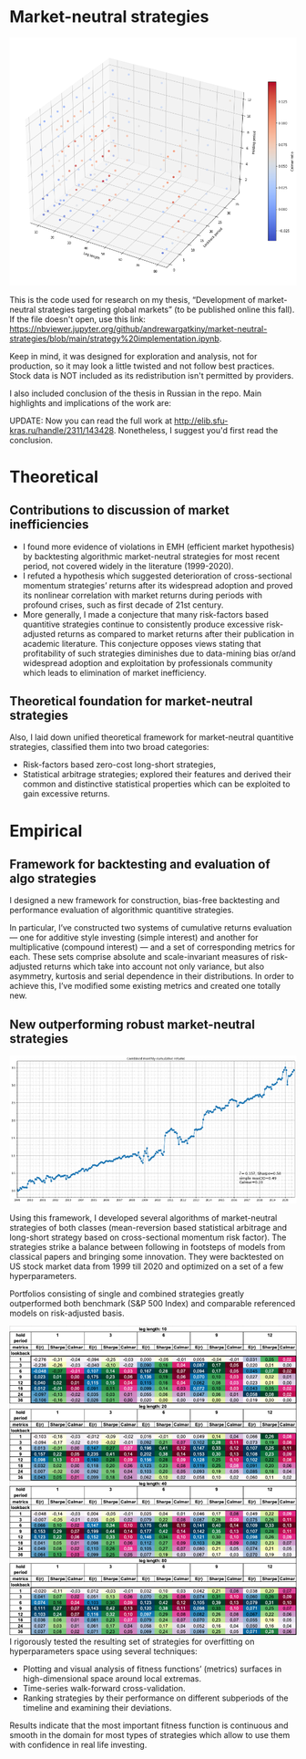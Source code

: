 # Market-neutral strategies
![4D Plot of Calmar ratio](./images/PlotCalmar4d.png)

This is the code used for research on my thesis, “Development of market-neutral strategies targeting global markets” (to be published online this fall). If the file doesn't open, use this link: https://nbviewer.jupyter.org/github/andrewargatkiny/market-neutral-strategies/blob/main/strategy%20implementation.ipynb. 

Keep in mind, it was designed for exploration and analysis, not for production, so it may look a little twisted and not follow best practices. Stock data is NOT included as its redistribution isn't permitted by providers.

I also included conclusion of the thesis in Russian in the repo. Main highlights and implications of the work are:

UPDATE: Now you can read  the full work at http://elib.sfu-kras.ru/handle/2311/143428. Nonetheless, I suggest you'd first read the conclusion.

# Theoretical  

## Contributions to discussion of market inefficiencies
* I found more evidence of violations in EMH (efficient market hypothesis) by backtesting algorithmic market-neutral strategies for most recent period, not covered widely in the literature (1999-2020).
* I refuted a hypothesis which suggested deterioration of cross-sectional momentum strategies’ returns after its widespread adoption and proved its nonlinear correlation with market returns during periods with profound crises, such as first decade of 21st century.
* More generally, I made a conjecture that many risk-factors based quantitive strategies continue to consistently produce excessive risk-adjusted returns as compared to market returns after their publication in academic literature. This conjecture opposes views stating that profitability of such strategies diminishes due to data-mining bias or/and widespread adoption and exploitation by professionals community which leads to elimination of market inefficiency.

## Theoretical foundation for market-neutral strategies
Also, I laid down unified theoretical framework for market-neutral quantitive strategies, classified them into two broad categories:
* Risk-factors based zero-cost long-short strategies,
* Statistical arbitrage strategies;
explored their features and derived their common and distinctive statistical properties which can be exploited to gain excessive returns.

# Empirical

## Framework for backtesting and evaluation of algo strategies
I designed a new framework for construction, bias-free backtesting and performance evaluation of algorithmic quantitive strategies. 

In particular, I’ve constructed two systems of cumulative returns evaluation — one for additive style investing (simple interest) and another for multiplicative (compound interest) — and a set of corresponding metrics for each. These sets comprise absolute and scale-invariant measures of risk-adjusted returns which take into account not only variance, but also asymmetry, kurtosis and serial dependence in their distributions. In order to achieve this, I’ve modified some existing metrics and created one totally new.

## New outperforming robust market-neutral strategies
![Perfomance of combined strategy](./images/StratGraphExample.png)

Using this framework, I developed several algorithms of market-neutral strategies of both classes (mean-reversion based statistical arbitrage and long-short strategy based on cross-sectional momentum risk factor). The strategies strike a balance between following in footsteps of models from classical papers and bringing some innovation. They were backtested on US stock market data from 1999 till 2020 and optimized on a set of a few hyperparameters.

Portfolios consisting of single and combined strategies greatly outperformed both benchmark (S&P 500 Index) and comparable referenced models on risk-adjusted basis.

![Colormap of a level surfaces in hyperparameters space](./images/colormap.png)
I rigorously tested the resulting set of strategies for overfitting on hyperparameters space using several techniques:
- Plotting and visual analysis of fitness functions’ (metrics) surfaces in high-dimensional space around local extremas.
- Time-series walk-forward cross-validation.
- Ranking strategies by their performance on different subperiods of the timeline and examining their deviations.

Results indicate that the most important fitness function is continuous and smooth in the domain for most types of strategies which allow to use them with confidence in real life investing.
